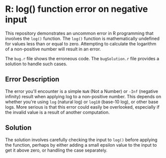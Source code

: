 # R: log() function error on negative input

This repository demonstrates an uncommon error in R programming that involves the `log()` function.  The `log()` function is mathematically undefined for values less than or equal to zero. Attempting to calculate the logarithm of a non-positive number will result in an error.

The `bug.r` file shows the erroneous code. The `bugSolution.r` file provides a solution to handle such cases.

## Error Description

The error you'll encounter is a simple `NaN` (Not a Number) or `-Inf` (negative infinity) result when applying log to a non-positive number.  This depends on whether you're using `log` (natural log) or `log10` (base-10 log), or other base logs. More serious is that this error could easily be overlooked, especially if the invalid value is a result of another computation.

## Solution

The solution involves carefully checking the input to `log()` before applying the function, perhaps by either adding a small epsilon value to the input to get it above zero, or handling the case separately.